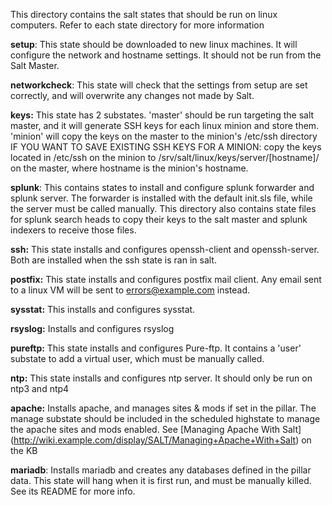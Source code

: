 This directory contains the salt states that should be run on linux computers. Refer to each state directory for more information

**setup**: This state should be downloaded to new linux machines. It will configure the network and hostname settings. It should not be run from the Salt Master.

**networkcheck**: This state will check that the settings from setup are set correctly, and will overwrite any changes not made by Salt.

**keys:** This state has 2 substates. 'master' should be run targeting the salt master, and it will generate SSH keys for each linux minion and store them. 'minion' will copy the keys on the master to the minion's /etc/ssh directory
IF YOU WANT TO SAVE EXISTING SSH KEYS FOR A MINION: copy the keys located in /etc/ssh on the minion to /srv/salt/linux/keys/server/[hostname]/ on the master, where hostname is the minion's hostname.

**splunk**: This contains states to install and configure splunk forwarder and splunk server. The forwarder is installed with the default init.sls file, while the server must be called manually.
This directory also contains state files for splunk search heads to copy their keys to the salt master and splunk indexers to receive those files.

**ssh:** This state installs and configures openssh-client and openssh-server. Both are installed when the ssh state is ran in salt.

**postfix:** This state installs and configures postfix mail client. Any email sent to a linux VM will be sent to errors@example.com instead.

**sysstat:** This installs and configures sysstat.

**rsyslog:** Installs and configures rsyslog

**pureftp:** This state installs and configures Pure-ftp. It contains a 'user' substate to add a virtual user, which must be manually called.

**ntp:** This state installs and configures ntp server. It should only be run on ntp3 and ntp4

**apache:** Installs apache, and manages sites & mods if set in the pillar. The manage substate should be included in the scheduled highstate to manage the apache sites and mods enabled. See [Managing Apache With Salt] (http://wiki.example.com/display/SALT/Managing+Apache+With+Salt) on the KB

**mariadb**: Installs mariadb and creates any databases defined in the pillar data. This state will hang when it is first run, and must be manually killed. See its README for more info.
